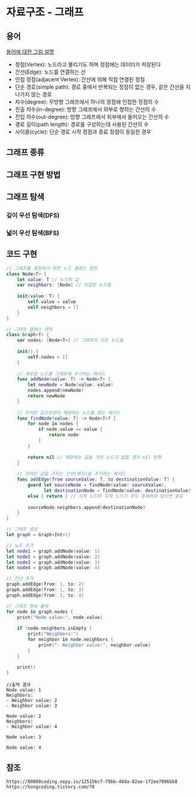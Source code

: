 # 자료구조 - 그래프 

## 용어
[용어에 대한 그림 설명](https://hongcoding.tistory.com/78)
* 정점(Vertex): 노드라고 불리기도 하며 정점에는 데이터가 저장된다
* 간선(Edge): 노드를 연결하는 선
* 인접 정점(adjacent Vertex): 간선에 의해 직접 연결된 정점 
* 단순 경로(simple path): 경로 중에서 반복되는 정점이 없는 경우, 같은 간선을 지나가지 않는 경로 
* 차수(degree): 무방향 그래프에서 하나의 정점에 인접한 정점의 수 
* 진출 차수(in-degree): 방향 그래프에서 외부로 향하는 간선의 수
* 진입 차수(out-degree): 방향 그래프에서 외부에서 들어오는 간선의 수
* 경로 길이(path length): 경로를 구성하는데 사용된 간선의 수 
* 사이클(cycle): 단순 경로 시작 정점과 종료 정점이 동일한 경우

## 그래프 종류

## 그래프 구현 방법

## 그래프 탐색

### 깊이 우선 탐색(DFS)

### 넓이 우선 탐색(BFS)




## 코드 구현
```swift
// 그래프를 표현하기 위한 노드 클래스 정의
class Node<T> {
    let value: T // 노드의 값
    var neighbors: [Node] // 인접한 노드들
    
    init(value: T) {
        self.value = value
        self.neighbors = []
    }
}

// 그래프 클래스 정의
class Graph<T> {
    var nodes: [Node<T>] // 그래프의 모든 노드들
    
    init() {
        self.nodes = []
    }
    
    // 새로운 노드를 그래프에 추가하는 메서드
    func addNode(value: T) -> Node<T> {
        let newNode = Node(value: value)
        nodes.append(newNode)
        return newNode
    }
    
    // 주어진 값으로부터 해당하는 노드를 찾는 메서드
    func findNode(value: T) -> Node<T>? {
        for node in nodes {
            if node.value == value {
                return node
            }
        }
        
        return nil // 해당하는 값을 가진 노드가 없을 경우 nil 반환
    }
    
    // 주어진 값을 가지는 간선(엣지)을 추가하는 메서드
	func addEdge(from sourceValue: T, to destinationValue: T) {
		guard let sourceNode = findNode(value: sourceValue),
			  let destinationNode = findNode(value: destinationValue)
		else { return } // 시작 노드와 도착 노드가 모두 존재하지 않으면 종료
		
		sourceNode.neighbors.append(destinationNode)
	}
}

// 그래프 생성
let graph = Graph<Int>()

// 노드 추가
let node1 = graph.addNode(value: 1)
let node2 = graph.addNode(value: 2)
let node3 = graph.addNode(value: 3)
let node4 = graph.addNode(value: 4)

// 간선 추가
graph.addEdge(from: 1, to: 2)
graph.addEdge(from: 1, to: 3)
graph.addEdge(from: 2, to: 4)

// 그래프 정보 출력
for node in graph.nodes {
    print("Node value:", node.value)
    
    if !node.neighbors.isEmpty {
        print("Neighbors:")
        for neighbor in node.neighbors {
            print("- Neighbor value:", neighbor.value)
        }
    }
    
    print()
}

```
```text
//출력 결과
Node value: 1
Neighbors:
- Neighbor value: 2
- Neighbor value: 3

Node value: 2
Neighbors:
- Neighbor value: 4

Node value: 3

Node value: 4

```

## 참조
```text
https://80000coding.oopy.io/125156cf-79bb-48da-82ae-1f2ee7896bb8
https://hongcoding.tistory.com/78
```
